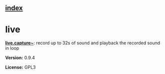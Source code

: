 [index](index.html) 
---

# live




[**live.capture~**](live.capture~.html): record up to 32s of sound and playback the recorded sound in loop 


**Version:** 0.9.4

**License:** GPL3
